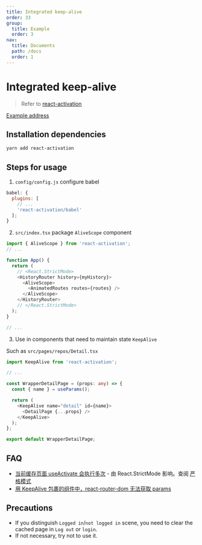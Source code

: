```yaml
---
title: Integrated keep-alive
order: 33
group:
  title: Example
  order: 3
nav:
  title: Documents
  path: /docs
  order: 1
---
```


# Integrated keep-alive

> Refer to [react-activation]

[Example address](https://github.com/doly-dev/cra-template-doly-examples/tree/main/examples/keep-alive)

## Installation dependencies

```bash
yarn add react-activation
```

## Steps for usage

1. `config/config.js` configure babel

```javascript
babel: {
  plugins: [
    // ...
    'react-activation/babel'
  ];
}
```

2. `src/index.tsx` package `AliveScope` component

```typescript
import { AliveScope } from 'react-activation';
// ...

function App() {
  return (
    // <React.StrictMode>
    <HistoryRouter history={myHistory}>
      <AliveScope>
        <AnimatedRoutes routes={routes} />
      </AliveScope>
    </HistoryRouter>
    // </React.StrictMode>
  );
}

// ...
```

3. Use in components that need to maintain state `KeepAlive`

Such as `src/pages/repos/Detail.tsx`

```typescript
import KeepAlive from 'react-activation';

// ...

const WrapperDetailPage = (props: any) => {
  const { name } = useParams();

  return (
    <KeepAlive name="detail" id={name}>
      <DetailPage {...props} />
    </KeepAlive>
  );
};

export default WrapperDetailPage;
```

## FAQ

- [当前缓存页面 useActivate 会执行多次](https://github.com/CJY0208/react-activation/issues/111) - 由 React.StrictMode 影响。查阅 [严格模式](https://zh-hans.reactjs.org/docs/strict-mode.html)
- [用 KeepAlive 包裹的组件中，react-router-dom 无法获取 params](https://github.com/CJY0208/react-activation/issues/43)

## Precautions

- If you distinguish `Logged in`/`not logged in` scene, you need to clear the cached page in `Log out` or `login`.
- If not necessary, try not to use it.

[react-activation]: https://www.npmjs.com/package/react-activation
